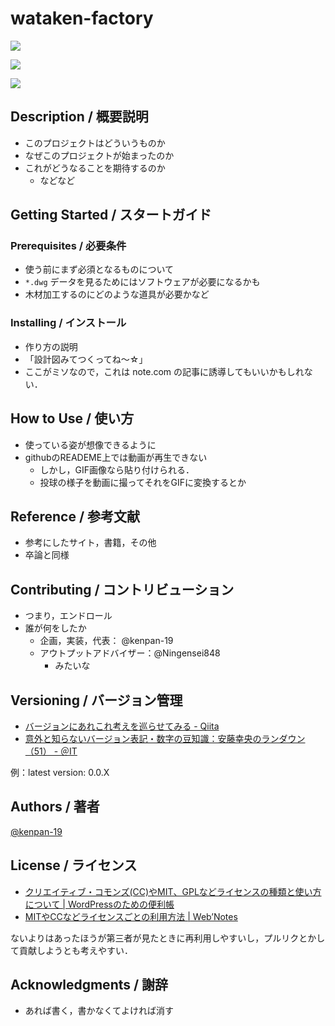 # wataken-factory

![](https://github.comkenpan-19/wataken-factory/tree/images/img/turf.jpg)

![](https://github.comkenpan-19/wataken-factory/tree/images/img/wood_frame_01.jpg)

![](https://github.comkenpan-19/wataken-factory/tree/images/img/wood_frame_02.jpg)



## Description / 概要説明

- このプロジェクトはどういうものか
- なぜこのプロジェクトが始まったのか
- これがどうなることを期待するのか
  - などなど

## Getting Started / スタートガイド

### Prerequisites / 必要条件

- 使う前にまず必須となるものについて
- `*.dwg` データを見るためにはソフトウェアが必要になるかも
- 木材加工するのにどのような道具が必要かなど

### Installing / インストール

- 作り方の説明
- 「設計図みてつくってね～☆」
- ここがミソなので，これは note.com の記事に誘導してもいいかもしれない．

## How to Use / 使い方

- 使っている姿が想像できるように
- githubのREADEME上では動画が再生できない
  - しかし，GIF画像なら貼り付けられる．
  - 投球の様子を動画に撮ってそれをGIFに変換するとか

## Reference / 参考文献

- 参考にしたサイト，書籍，その他
- 卒論と同様

## Contributing / コントリビューション

- つまり，エンドロール
- 誰が何をしたか
  - 企画，実装，代表： @kenpan-19 
  - アウトプットアドバイザー：@Ningensei848
    - みたいな

## Versioning / バージョン管理

- [バージョンにあれこれ考えを巡らせてみる - Qiita](https://qiita.com/t_nakayama0714/items/c312bc5edcce6c214856)
- [意外と知らないバージョン表記・数字の豆知識：安藤幸央のランダウン（51） - ＠IT](https://www.atmarkit.co.jp/ait/articles/1003/26/news106.html)

例：latest version: 0.0.X

## Authors / 著者

[@kenpan-19](https://github.com/kenpan-19)

## License / ライセンス

- [クリエイティブ・コモンズ(CC)やMIT、GPLなどライセンスの種類と使い方について | WordPressのための便利帳](https://www.wp-benricho.com/license-detail/)
- [MITやCCなどライセンスごとの利用方法 | Web’Notes](http://webnonotes.com/web/license/)



ないよりはあったほうが第三者が見たときに再利用しやすいし，プルリクとかして貢献しようとも考えやすい．



## Acknowledgments / 謝辞



- あれば書く，書かなくてよければ消す